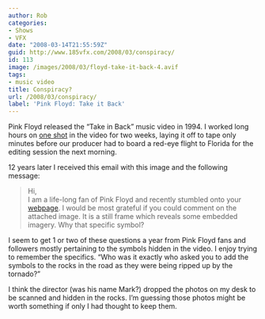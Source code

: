 ```yaml
---
author: Rob
categories:
- Shows
- VFX
date: "2008-03-14T21:55:59Z"
guid: http://www.185vfx.com/2008/03/conspiracy/
id: 113
image: /images/2008/03/floyd-take-it-back-4.avif
tags:
- music video
title: Conspiracy?
url: /2008/03/conspiracy/
label: 'Pink Floyd: Take it Back'
---
```


Pink Floyd released the “Take in Back” music video in 1994. I worked long hours on [one shot](/floyd.html) in the video for two weeks, laying it off to tape only minutes before our producer had to board a red-eye flight to Florida for the editing session the next morning.

12 years later I received this email with this image and the following message:

> Hi,  
> I am a life-long fan of Pink Floyd and recently stumbled onto your [webpage](<http://www.185vfx.com/floyd.html >). I would be most grateful if you could comment on the attached image. It is a still frame which reveals some embedded imagery. Why that specific symbol?

I seem to get 1 or two of these questions a year from Pink Floyd fans and followers mostly pertaining to the symbols hidden in the video. I enjoy trying to remember the specifics. “Who was it exactly who asked you to add the symbols to the rocks in the road as they were being ripped up by the tornado?”

I think the director (was his name Mark?) dropped the photos on my desk to be scanned and hidden in the rocks. I’m guessing those photos might be worth something if only I had thought to keep them.